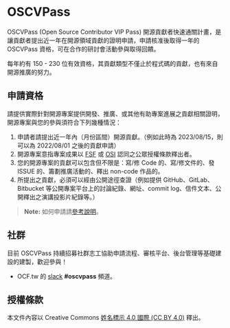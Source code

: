 # OSCVPass

OSCVPass (Open Source Contributor VIP Pass) 開源貢獻者快速通關計畫，是讓貢獻者提出近一年在開源領域貢獻的證明申請，申請核准後取得一年的 OSCVPass 資格，可在合作的研討會活動參與取得回饋。

每年約有 150 - 230 位有效資格，其貢獻類型不僅止於程式碼的貢獻，也有來自開源推廣的努力。

## 申請資格

請提供實際針對開源專案提供開發、推廣、或其他有助專案進展之貢獻相關證明，開源專案與您的參與須符合下列幾種情況：

1. 申請者請提出近一年內（月份區間）開源貢獻。（例如此時為 2023/08/15，則可以為 2022/08/01 之後的貢獻申請）
2. 開源專案意指專案成果以 [FSF] 或 [OSI] 認同之公眾授權條款釋出者。
3. 您的開源專案的貢獻可以包含但不限是：寫/修 Code 的、寫/修文件的、發 ISSUE 的、籌劃推廣活動的、釋出 non-code 作品的。
4. 所提出之貢獻，必須可以經由公開途徑查證（例如提供 GitHub、GitLab、Bitbucket 等公開專案平台上的討論紀錄、網址、commit log、信件文本、公開釋出之演講投影片紀錄等。）

> **Note:** 如何申請請[參考說明](apply-for-oscvpass.md)。

## 社群

目前 OSCVPass 持續招募社群志工協助申請流程、審核平台、後台管理等基礎建設的建製，歡迎參與！

- OCF.tw 的 [slack][ocf_slack] **#oscvpass** 頻道。

## 授權條款

本文件內容以 Creative Commons [姓名標示 4.0 國際 (CC BY 4.0)][cc_by] 釋出。

[FSF]: https://www.fsf.org/licensing/
[OSI]: https://opensource.org/licenses/
[ocf_slack]: https://ocftw.slack.com
[cc_by]: https://creativecommons.org/licenses/by/4.0/deed.zh_TW